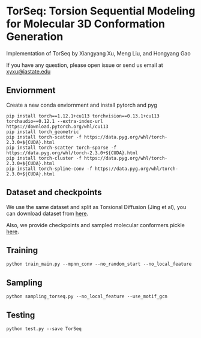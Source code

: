 # TorSeq: Torsion Sequential Modeling for Molecular 3D Conformation Generation
Implementation of TorSeq by Xiangyang Xu, Meng Liu, and Hongyang Gao 

If you have any question, please open issue or send us email at xyxu@iastate.edu

## Enviornment
Create a new conda enviornment and install pytorch and pyg

    pip install torch==1.12.1+cu113 torchvision==0.13.1+cu113 torchaudio==0.12.1 --extra-index-url https://download.pytorch.org/whl/cu113
    pip install torch_geometric
    pip install torch-scatter -f https://data.pyg.org/whl/torch-2.3.0+${CUDA}.html
    pip install torch-scatter torch-sparse -f https://data.pyg.org/whl/torch-2.3.0+${CUDA}.html
    pip install torch-cluster -f https://data.pyg.org/whl/torch-2.3.0+${CUDA}.html
    pip install torch-spline-conv -f https://data.pyg.org/whl/torch-2.3.0+${CUDA}.html

## Dataset and checkpoints
We use the same dataset and split as Torsional Diffusion (Jing et al), you can download dataset from [here](https://drive.google.com/drive/folders/1BBRpaAvvS2hTrH81mAE4WvyLIKMyhwN7?usp=sharing).

Also, we provide checkpoints and sampled molecular conformers pickle [here](https://drive.google.com/drive/folders/14z7b4-TzAinVt2rjDlA2flX70Qmt7pbi?usp=drive_link).

## Training
    python train_main.py --mpnn_conv --no_random_start --no_local_feature

## Sampling
    python sampling_torseq.py --no_local_feature --use_motif_gcn

## Testing
    python test.py --save TorSeq

